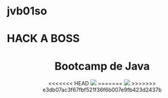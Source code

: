 # jvb01so
# HACK A BOSS
<h1 align="center">Bootcamp de Java</h1>
<div id="header" align="center">
<<<<<<< HEAD
  <img
     src="https://giphy.com/gifs/php-javascript-elbformat-coding-hamburg-jM4NGpvx6jZmW93hcZ" >
=======
  <img src="https://media3.giphy.com/media/v1.Y2lkPTc5MGI3NjExdTc3cGQxdmR5ZTJveHBpZjliOGJkbjE4NnkzeW1zZmZ5cGlhejZ5YyZlcD12MV9pbnRlcm5hbF9naWZfYnlfaWQmY3Q9Zw/jM4NGpvx6jZmW93hcZ/giphy.gif" >
>>>>>>> e3db07ac3f67fbf521f36f6b007e9fb423d2437b
  </img>
</div>
